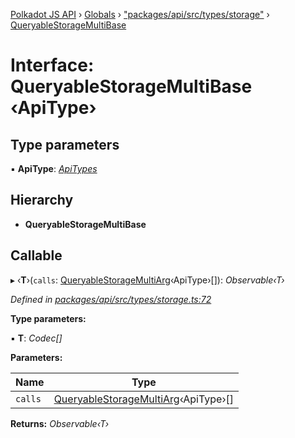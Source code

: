 [Polkadot JS API](../README.md) › [Globals](../globals.md) › ["packages/api/src/types/storage"](../modules/_packages_api_src_types_storage_.md) › [QueryableStorageMultiBase](_packages_api_src_types_storage_.queryablestoragemultibase.md)

# Interface: QueryableStorageMultiBase ‹**ApiType**›

## Type parameters

▪ **ApiType**: *[ApiTypes](../modules/_packages_api_src_types_base_.md#apitypes)*

## Hierarchy

* **QueryableStorageMultiBase**

## Callable

▸ ‹**T**›(`calls`: [QueryableStorageMultiArg](../modules/_packages_api_src_types_storage_.md#queryablestoragemultiarg)‹ApiType›[]): *Observable‹T›*

*Defined in [packages/api/src/types/storage.ts:72](https://github.com/polkadot-js/api/blob/9f195e940/packages/api/src/types/storage.ts#L72)*

**Type parameters:**

▪ **T**: *Codec[]*

**Parameters:**

Name | Type |
------ | ------ |
`calls` | [QueryableStorageMultiArg](../modules/_packages_api_src_types_storage_.md#queryablestoragemultiarg)‹ApiType›[] |

**Returns:** *Observable‹T›*
